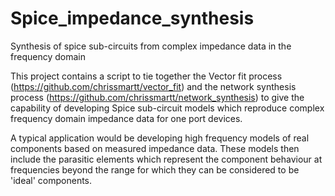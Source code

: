 # Spice_impedance_synthesis
Synthesis of spice sub-circuits from complex impedance data in the frequency domain

This project contains a script to tie together the Vector fit process
(https://github.com/chrissmartt/vector_fit) and the 
network synthesis process (https://github.com/chrissmartt/network_synthesis) to 
give the capability of developing Spice sub-circuit models which reproduce 
complex frequency domain impedance data for one port devices.

A typical application would be developing high frequency models of real components 
based on measured impedance data. These models then include the parasitic elements 
which represent the component behaviour at frequencies beyond the range for which 
they can be considered to be 'ideal' components.


